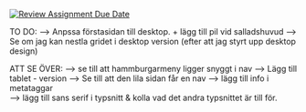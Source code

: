 [![Review Assignment Due Date](https://classroom.github.com/assets/deadline-readme-button-22041afd0340ce965d47ae6ef1cefeee28c7c493a6346c4f15d667ab976d596c.svg)](https://classroom.github.com/a/3GX3QKax)


TO DO:
--> Anpssa förstasidan till desktop. + lägg till pil vid salladshuvud 
--> Se om jag kan nestla gridet i desktop version (efter att jag styrt upp desktop design)

ATT SE ÖVER:
--> se till att hammburgarmeny ligger snyggt i nav
--> Lägg till tablet - version
--> Se till att den lila sidan får en nav
--> lägg till info i metataggar  
--> lägg till sans serif i typsnitt & kolla vad det andra typsnittet är till för. 